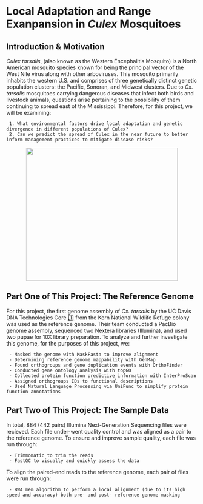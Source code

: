 # Local Adaptation and Range Exanpansion in *Culex* Mosquitoes

## Introduction & Motivation
*Culex tarsalis*, (also known as the Western Encephalitis Mosquito) is a North American mosquito species known for being the principal vector of the West Nile virus along with other arboviruses. This mosquito primarily inhabits the western U.S. and comprises of three genetically distinct genetic population clusters: the Pacific, Sonoran, and Midwest clusters. Due to *Cx. tarsalis* mosquitoes carrying dangerous diseases that infect both birds and livestock animals, questions arise pertaining to the possibility of them continuing to spread east of the Mississippi. Therefore, for this project, we will be examining:

     1. What environmental factors drive local adaptation and genetic divergence in different populations of Culex?
     2. Can we predict the spread of Culex in the near future to better inform management practices to mitigate disease risks?
     
<p align="center">
<img src="https://user-images.githubusercontent.com/97530809/155350986-35c19f43-21f5-4962-86a7-393d43c75888.png" width="400" height="350">
  </p>
 
## Part One of This Project: The Reference Genome
For this project, the first genome assembly of *Cx. tarsalis* by the UC Davis DNA Technologies Core [[1]](https://academic.oup.com/g3journal/article/11/2/jkaa063/6080661) from the Kern National Wildlife Refuge colony was used as the reference genome. Their team conducted a PacBio genome assembly, sequenced two Nextera libraries (Illumina), and used two pupae for 10X library preparation. To analyze and further investigate this genome, for the purposes of this project, we:

     - Masked the genome with MaskFasta to improve alignment
     - Determining reference genome mappability with GenMap
     - Found orthogroups and gene duplication events with OrthoFinder
     - Conducted gene ontology analysis with topGO
     - Collected protein function predictive information with InterProScan
     - Assigned orthogroups IDs to functional descriptions
     - Used Natural Language Processing via UniFunc to simplify protein function annotations

## Part Two of This Project: The Sample Data
In total, 884 (442 pairs) Illumina Next-Generation Sequencing files were recieved. Each file under-went quality control and was aligned as a pair to the reference genome. To ensure and improve sample quality, each file was run through:

     - Trimmomatic to trim the reads
     - FastQC to visually and quickly assess the data

To align the paired-end reads to the reference genome, each pair of files were run through:

     - BWA mem algorithm to perform a local alignment (due to its high speed and accuracy) both pre- and post- reference genome masking
